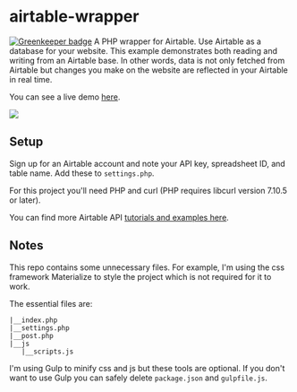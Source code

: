 # airtable-wrapper

[![Greenkeeper badge](https://badges.greenkeeper.io/focuswish/airtable-wrapper.svg)](https://greenkeeper.io/)
A PHP wrapper for Airtable. Use Airtable as a database for your website. This example demonstrates both reading and writing from an Airtable base. In other words, data is not only fetched from Airtable but changes you make on the website are reflected in your Airtable in real time. 

You can see a live demo [here](http://linklamode.com/airtable/). 

![](http://linklamode.com/airtable/screenshot.png)

## Setup
Sign up for an Airtable account and note your API key, spreadsheet ID, and table name. Add these to <code>settings.php</code>.

For this project you'll need PHP and curl (PHP requires libcurl version 7.10.5 or later).

You can find more Airtable API [tutorials and examples here](http://www.automationfuel.com/airtable-api-example-tutorial/). 

## Notes
This repo contains some unnecessary files. For example, I'm using the css framework Materialize to style the project which is not required for it to work.

The essential files are:
```
|__index.php
|__settings.php
|__post.php
|__js
   |__scripts.js
```
  
I'm using Gulp to minify css and js but these tools are optional. If you don't want to use Gulp you can safely delete <code>package.json</code> and <code>gulpfile.js</code>.
